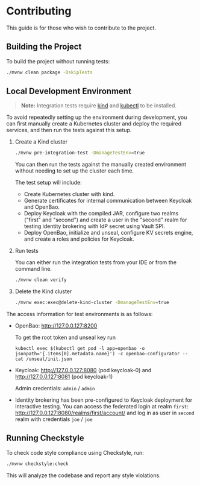 # Contributing

This guide is for those who wish to contribute to the project.

## Building the Project

To build the project without running tests:

```bash
./mvnw clean package -DskipTests
```

## Local Development Environment

> **Note:** Integration tests require [kind](https://kind.sigs.k8s.io/) and [kubectl](https://kubernetes.io/docs/tasks/tools/) to be installed.

To avoid repeatedly setting up the environment during development, you can first manually create a Kubernetes cluster and deploy the required services, and then run the tests against this setup.

1. Create a Kind cluster

    ```bash
    ./mvnw pre-integration-test -DmanageTestEnv=true
    ```

    You can then run the tests against the manually created environment without needing to set up the cluster each time.

    The test setup will include:

    - Create Kubernetes cluster with kind.
    - Generate certificates for internal communication between Keycloak and OpenBao.
    - Deploy Keycloak with the compiled JAR, configure two realms ("first" and "second") and create a user in the "second" realm for testing identity brokering with IdP secret using Vault SPI.
    - Deploy OpenBao, initialize and unseal, configure KV secrets engine, and create a roles and policies for Keycloak.

2. Run tests

    You can either run the integration tests from your IDE or from the command line.

    ```bash
    ./mvnw clean verify
    ```

3. Delete the Kind cluster

    ```bash
    ./mvnw exec:exec@delete-kind-cluster -DmanageTestEnv=true
    ```

The access information for test environments is as follows:

- OpenBao: http://127.0.0.127:8200

  To get the root token and unseal key run
  ```
  kubectl exec $(kubectl get pod -l app=openbao -o jsonpath='{.items[0].metadata.name}') -c openbao-configurator -- cat /unseal/init.json
  ```
- Keycloak: http://127.0.0.127:8080 (pod keycloak-0) and http://127.0.0.127:8081 (pod keycloak-1)

  Admin credentials: `admin` / `admin`

- Identity brokering has been pre-configured to Keycloak deployment for interactive testing. You can access the federated login at realm `first`: http://127.0.0.127:8080/realms/first/account/ and log in as user in `second` realm with credentials `joe` / `joe`



## Running Checkstyle

To check code style compliance using Checkstyle, run:

```bash
./mvnw checkstyle:check
```

This will analyze the codebase and report any style violations.
